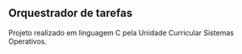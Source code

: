 ## Orquestrador de tarefas
Projeto realizado em linguagem C pela Unidade Curricular Sistemas Operativos. 
